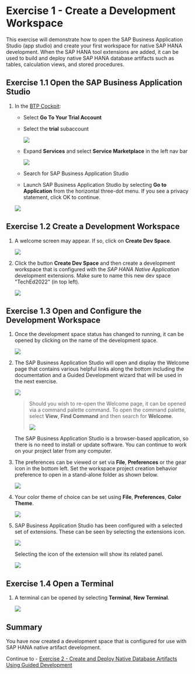 # Exercise 1 - Create a Development Workspace

This exercise will demonstrate how to open the SAP Business Application Studio (app studio) and create your first workspace for native SAP HANA development.  When the SAP HANA tool extensions are added, it can be used to build and deploy native SAP HANA database artifacts such as tables, calculation views, and stored procedures.  

## Exercise 1.1 Open the SAP Business Application Studio

1. In the [BTP Cockpit](https://account.hanatrial.ondemand.com/trial/#/home/trial):
   * Select **Go To Your Trial Account**
   * Select the **trial** subaccount

       ![](images/TrialSubAccount.png)

   * Expand **Services** and select **Service Marketplace** in the left nav bar
    
       ![](images/ServiceMarketPlace.png)

   * Search for SAP Business Application Studio
   * Launch SAP Business Application Studio by selecting **Go to Application** from the horizontal three-dot menu.  If you see a privacy statement, click OK to continue.
    
    ![](images/create-or-open.png)

## Exercise 1.2 Create a Development Workspace

1. A welcome screen may appear.  If so, click on **Create Dev Space**.

    ![](images/Welcome-screen.png)

2. Click the button **Create Dev Space** and then create a development workspace that is configured with the *SAP HANA Native Application* development extensions.  Make sure to name this new dev space "TechEd2022" (in top left).

    ![](images/workspace.png)

## Exercise 1.3 Open and Configure the Development Workspace

1. Once the development space status has changed to running, it can be opened by clicking on the name of the development space.

    ![](images/started.png)

2. The SAP Business Application Studio will open and display the Welcome page that contains various helpful links along the bottom including the documentation and a Guided Development wizard that will be used in the next exercise.

    ![](images/Welcome.png)

    >Should you wish to re-open the Welcome page, it can be opened via a command palette command.  To open the command palette, select **View**, **Find Command** and then search for **Welcome**.
    >
    >![](images/re-open-welcome.png)

    The SAP Business Application Studio is a browser-based application, so there is no need to install or update software.  You can continue to work on your project later from any computer.

3. The preferences can be viewed or set via **File**, **Preferences** or the gear icon in the bottom left.  Set the workspace project creation behavior preference to open in a stand-alone folder as shown below.

    ![](images/preferences.png)

4. Your color theme of choice can be set using **File**, **Preferences**, **Color Theme**.

    ![](images/color-theme.png)

5. SAP Business Application Studio has been configured with a selected set of extensions.  These can be seen by selecting the extensions icon.  

    ![](images/extensions.png)

    Selecting the icon of the extension will show its related panel.   

    ![](images/git-panel.png)

## Exercise 1.4 Open a Terminal

1. A terminal can be opened by selecting **Terminal**, **New Terminal**.

    ![](images/terminal.png)


## Summary

You have now created a development space that is configured for use with SAP HANA native artifact development.

Continue to - [Exercise 2 - Create and Deploy Native Database Artifacts Using Guided Development](../ex2/README.md)

